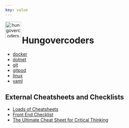```yaml
---
key: value
---
```


<header class="site-header">
  <a href="https://blog.hungovercoders.com"><img alt="hungovercoders" src="assets/logo3.ico"
    width=50px align="left"></a>
</header>

# Hungovercoders

- [docker](./Docker/docker.md)
- [dotnet](./dotnet/dotnet.md)
- [git](./Git/git.md)
- [gitpod](./gitpod/gitpod.md)
- [linux](./linux/linux.md)
- [yaml](./yaml/yaml.md)


## External Cheatsheets and Checklists

- [Loads of Cheatsheets](https://github.com/rstacruz/cheatsheets)
- [Front End Checklist](https://github.com/thedaviddias/Front-End-Checklist)
- [The Ultimate Cheat Sheet for Critical Thinking](https://globaldigitalcitizen.org/ultimate-critical-thinking-cheat-sheet)
